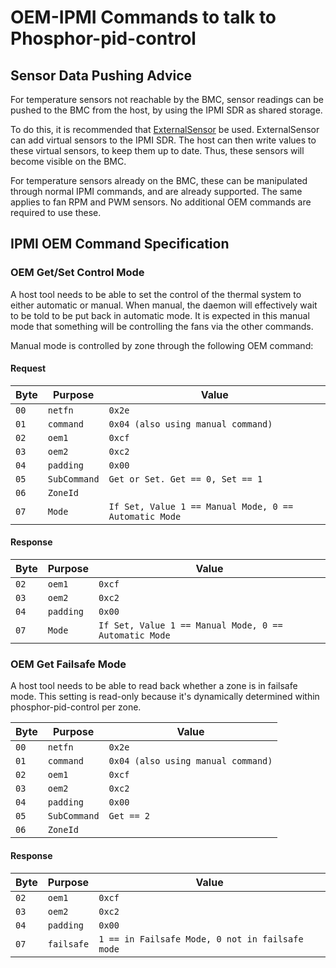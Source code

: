 # OEM-IPMI Commands to talk to Phosphor-pid-control

## Sensor Data Pushing Advice

For temperature sensors not reachable by the BMC, sensor readings can be
pushed to the BMC from the host, by using the IPMI SDR as shared storage.

To do this, it is recommended that
[ExternalSensor](https://github.com/openbmc/docs/blob/master/designs/external-sensor.md)
be used. ExternalSensor can add virtual sensors to the IPMI SDR. The host
can then write values to these virtual sensors, to keep them up to date. Thus,
these sensors will become visible on the BMC.

For temperature sensors already on the BMC, these can be manipulated through
normal IPMI commands, and are already supported. The same applies to fan RPM
and PWM sensors. No additional OEM commands are required to use these.

## IPMI OEM Command Specification

### OEM Get/Set Control Mode

A host tool needs to be able to set the control of the thermal system to either
automatic or manual. When manual, the daemon will effectively wait to be told to
be put back in automatic mode. It is expected in this manual mode that something
will be controlling the fans via the other commands.

Manual mode is controlled by zone through the following OEM command:

#### Request

Byte | Purpose      | Value
---- | ------------ | -----------------------------------------------------
`00` | `netfn`      | `0x2e`
`01` | `command`    | `0x04 (also using manual command)`
`02` | `oem1`       | `0xcf`
`03` | `oem2`       | `0xc2`
`04` | `padding`    | `0x00`
`05` | `SubCommand` | `Get or Set. Get == 0, Set == 1`
`06` | `ZoneId`     |
`07` | `Mode`       | `If Set, Value 1 == Manual Mode, 0 == Automatic Mode`

#### Response

Byte | Purpose   | Value
---- | --------- | -----------------------------------------------------
`02` | `oem1`    | `0xcf`
`03` | `oem2`    | `0xc2`
`04` | `padding` | `0x00`
`07` | `Mode`    | `If Set, Value 1 == Manual Mode, 0 == Automatic Mode`

### OEM Get Failsafe Mode

A host tool needs to be able to read back whether a zone is in failsafe mode.
This setting is read-only because it's dynamically determined within
phosphor-pid-control per zone.

Byte | Purpose      | Value
---- | ------------ | ----------------------------------
`00` | `netfn`      | `0x2e`
`01` | `command`    | `0x04 (also using manual command)`
`02` | `oem1`       | `0xcf`
`03` | `oem2`       | `0xc2`
`04` | `padding`    | `0x00`
`05` | `SubCommand` | `Get == 2`
`06` | `ZoneId`     |

#### Response

Byte | Purpose    | Value
---- | ---------- | -----------------------------------------------
`02` | `oem1`     | `0xcf`
`03` | `oem2`     | `0xc2`
`04` | `padding`  | `0x00`
`07` | `failsafe` | `1 == in Failsafe Mode, 0 not in failsafe mode`
